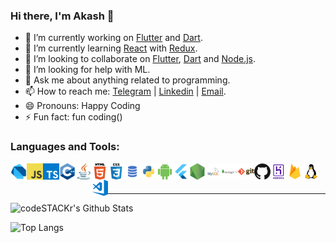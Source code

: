 ### Hi there, I'm Akash 👋

- 🔭 I’m currently working on [Flutter](https://flutter.dev/) and [Dart](https://dart.dev/).
- 🌱 I’m currently learning  [React](https://reactjs.org/) with [Redux](https://redux.js.org/).
- 👯 I’m looking to collaborate on [Flutter](https://flutter.dev/), [Dart](https://dart.dev/) and [Node.js](https://nodejs.org/).
- 🤔 I’m looking for help with ML.
- 💬 Ask me about anything related to programming.
- 📫 How to reach me: [Telegram](https://t.me/Akash98Sky) | [Linkedin](https://www.linkedin.com/in/akash-mondal-a16101173?lipi=urn%3Ali%3Apage%3Ad_flagship3_profile_view_base_contact_details%3BvcxvAt8iR%2BWGB2SbC5FQyg%3D%3D) | [Email](mailto:a98mondal@gmail.com).
- 😄 Pronouns: Happy Coding
- ⚡ Fun fact: fun coding()


### Languages and Tools:


<img align="left" alt="dart" width="26px" src="https://github.com/github/explore/raw/master/topics/dart/dart.png" />
<img align="left" alt="JavaScript" width="26px" src="https://github.com/github/explore/raw/master/topics/javascript/javascript.png" />
<img align="left" alt="TypeScript" width="26px" src="https://github.com/github/explore/raw/master/topics/typescript/typescript.png" />
<img align="left" alt="C++" width="26px" src="https://github.com/github/explore/raw/master/topics/cpp/cpp.png" />
<img align="left" alt="Java" width="26px" src="https://github.com/github/explore/raw/master/topics/java/java.png" />
<img align="left" alt="HTML5" width="26px" src="https://github.com/github/explore/raw/master/topics/html/html.png" />
<img align="left" alt="CSS3" width="26px" src="https://github.com/github/explore/raw/master/topics/css/css.png" />
<img align="left" alt="sql" width="26px" src="https://github.com/github/explore/raw/master/topics/sql/sql.png" />
<img align="left" alt="python" width="26px" src="https://github.com/github/explore/raw/master/topics/python/python.png" />

<img align="left" alt="Android" width="26px" src="https://github.com/github/explore/raw/master/topics/android/android.png"/>
<img align="left" alt="Flutter" width="26px" src="https://github.com/github/explore/raw/master/topics/flutter/flutter.png"/>
<img align="left" alt="Node.js" width="26px" src="https://github.com/github/explore/raw/master/topics/nodejs/nodejs.png" />

<img align="left" alt="MySQL" width="26px" src="https://github.com/github/explore/raw/master/topics/mysql/mysql.png" />
<img align="left" alt="MongoDB" width="26px" src="https://github.com/github/explore/raw/master/topics/mongodb/mongodb.png" />
<img align="left" alt="Git" width="26px" src="https://github.com/github/explore/raw/master/topics/git/git.png" />

<img align="left" alt="GitHub" width="26px" src="https://github.com/github/explore/raw/master/topics/github/github.png" />
<img align="left" alt="Heroku" width="26px" src="https://github.com/github/explore/raw/master/topics/heroku/heroku.png" />
<img align="left" alt="Firebase" width="26px" src="https://github.com/github/explore/raw/master/topics/firebase/firebase.png" />

<img align="left" alt="Linux" width="26px" src="https://github.com/github/explore/raw/master/topics/linux/linux.png" />
<img align="left" alt="Visual Studio Code" width="26px" src="https://github.com/github/explore/raw/master/topics/visual-studio-code/visual-studio-code.png" />

<br/>
<br/>

---
![codeSTACKr's Github Stats](https://github-readme-stats.vercel.app/api?username=trevorwang&show_icons=true)

![Top Langs](https://github-readme-stats.vercel.app/api/top-langs/?username=trevorwang&show_icons=true)
